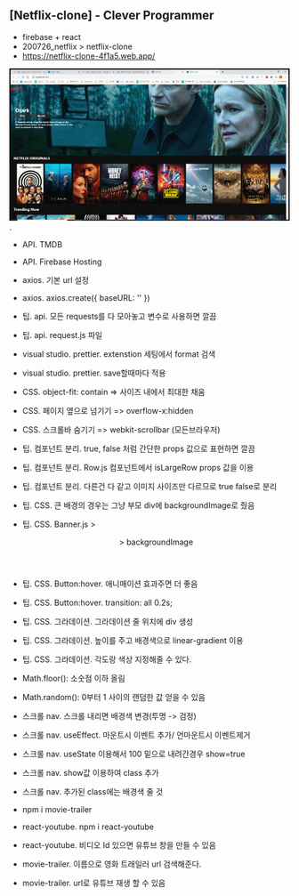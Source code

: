 ## [Netflix-clone] - Clever Programmer

-   firebase + react
-   200726_netflix > netflix-clone
-   https://netflix-clone-4f1a5.web.app/

![netflix-clone](./src/netflix_clone.gif).

-   API. TMDB
-   API. Firebase Hosting

-   axios. 기본 url 설정
-   axios. axios.create({ baseURL: '' })

-   팁. api. 모든 requests를 다 모아놓고 변수로 사용하면 깔끔
-   팁. api. request.js 파일

-   visual studio. prettier. extenstion 세팅에서 format 검색
-   visual studio. prettier. save할때마다 적용

-   CSS. object-fit: contain => 사이즈 내에서 최대한 채움
-   CSS. 페이지 옆으로 넘기기 => overflow-x:hidden
-   CSS. 스크롤바 숨기기 => webkit-scrollbar (모든브라우저)

-   팁. 컴포넌트 분리. true, false 처럼 간단한 props 값으로 표현하면 깔끔
-   팁. 컴포넌트 분리. Row.js 컴포넌트에서 isLargeRow props 값을 이용
-   팁. 컴포넌트 분리. 다른건 다 같고 이미지 사이즈만 다르므로 true false로 분리

-   팁. CSS. 큰 배경의 경우는 그냥 부모 div에 backgroundImage로 줬음
-   팁. CSS. Banner.js > <Header> > backgroundImage
-   팁. CSS. Button:hover. 애니매이션 효과주면 더 좋음
-   팁. CSS. Button:hover. transition: all 0.2s;
-   팁. CSS. 그라데이션. 그라데이션 줄 위치에 div 생성
-   팁. CSS. 그라데이션. 높이를 주고 배경색으로 linear-gradient 이용
-   팁. CSS. 그라데이션. 각도랑 색상 지정해줄 수 있다.

-   Math.floor(): 소숫점 이하 올림
-   Math.random(): 0부터 1 사이의 랜덤한 값 얻을 수 있음

-   스크롤 nav. 스크롤 내리면 배경색 변경(투명 -> 검정)
-   스크롤 nav. useEffect. 마운트시 이벤트 추가/ 언마운트시 이벤트제거
-   스크롤 nav. useState 이용해서 100 밑으로 내려간경우 show=true
-   스크롤 nav. show값 이용하여 class 추가
-   스크롤 nav. 추가된 class에는 배경색 줄 것

-   npm i movie-trailer
-   react-youtube. npm i react-youtube
-   react-youtube. 비디오 Id 있으면 유튜브 창을 만들 수 있음
-   movie-trailer. 이름으로 영화 트래일러 url 검색해준다.
-   movie-trailer. url로 유튜브 재생 할 수 있음
